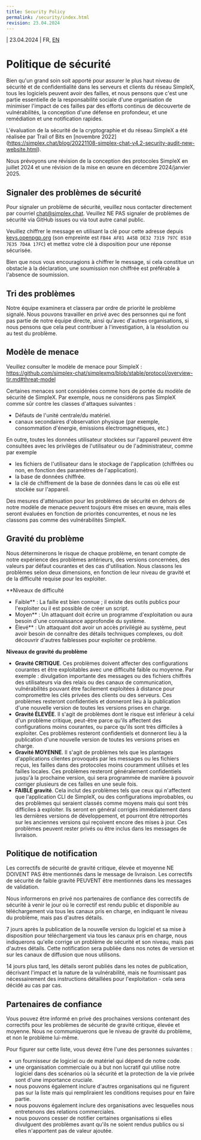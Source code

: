```yaml
---
title: Security Policy
permalink: /security/index.html
revision: 23.04.2024
---
```


| 23.04.2024 | FR, [EN](/docs/SECURITY.md)

# Politique de sécurité

Bien qu'un grand soin soit apporté pour assurer le plus haut niveau de sécurité et de confidentialité dans les serveurs et clients du réseau SimpleX, tous les logiciels peuvent avoir des failles, et nous pensons que c'est une partie essentielle de la responsabilité sociale d'une organisation de minimiser l'impact de ces failles par des efforts continus de découverte de vulnérabilités, la conception d'une défense en profondeur, et une remédiation et une notification rapides.

L'évaluation de la sécurité de la cryptographie et du réseau SimpleX a été réalisée par Trail of Bits en [novembre 2022] (https://simplex.chat/blog/20221108-simplex-chat-v4.2-security-audit-new-website.html).

Nous prévoyons une révision de la conception des protocoles SimpleX en juillet 2024 et une révision de la mise en œuvre en décembre 2024/janvier 2025.

## Signaler des problèmes de sécurité

Pour signaler un problème de sécurité, veuillez nous contacter directement par courriel [chat@simplex.chat](mailto:chat@simplex.chat). Veuillez NE PAS signaler de problèmes de sécurité via GitHub issues ou via tout autre canal public.

Veuillez chiffrer le message en utilisant la clé pour cette adresse depuis [keys.openpgp.org](https://keys.openpgp.org/search?q=chat%40simplex.chat) (son empreinte est `FB44 AF81 A45B DE32 7319 797C 8510 7E35 7D4A 17FC`) et mettez votre clé à disposition pour une réponse sécurisée.

Bien que nous vous encouragions à chiffrer le message, si cela constitue un obstacle à la déclaration, une soumission non chiffrée est préférable à l'absence de soumission.

## Tri des problèmes

Notre équipe examinera et classera par ordre de priorité le problème signalé. Nous pouvons travailler en privé avec des personnes qui ne font pas partie de notre équipe directe, ainsi qu'avec d'autres organisations, si nous pensons que cela peut contribuer à l'investigation, à la résolution ou au test du problème.

## Modèle de menace

Veuillez consulter le modèle de menace pour SimpleX : https://github.com/simplex-chat/simplexmq/blob/stable/protocol/overview-tjr.md#threat-model

Certaines menaces sont considérées comme hors de portée du modèle de sécurité de SimpleX. Par exemple, nous ne considérons pas SimpleX comme sûr contre les classes d'attaques suivantes :

- Défauts de l'unité centrale/du matériel.
- canaux secondaires d'observation physique (par exemple, consommation d'énergie, émissions électromagnétiques, etc.)

En outre, toutes les données utilisateur stockées sur l'appareil peuvent être consultées avec les privilèges de l'utilisateur ou de l'administrateur, comme par exemple
- les fichiers de l'utilisateur dans le stockage de l'application (chiffrées ou non, en fonction des paramètres de l'application).
- la base de données chiffrée.
- la clé de chiffrement de la base de données dans le cas où elle est stockée sur l'appareil.

Des mesures d'atténuation pour les problèmes de sécurité en dehors de notre modèle de menace peuvent toujours être mises en œuvre, mais elles seront évaluées en fonction de priorités concurrentes, et nous ne les classons pas comme des vulnérabilités SimpleX.

## Gravité du problème

Nous déterminerons le risque de chaque problème, en tenant compte de notre expérience des problèmes antérieurs, des versions concernées, des valeurs par défaut courantes et des cas d'utilisation. Nous classons les problèmes selon deux dimensions, en fonction de leur niveau de gravité et de la difficulté requise pour les exploiter.

**Niveaux de difficulté

- Faible** : La faille est bien connue ; il existe des outils publics pour l'exploiter ou il est possible de créer un script.
- Moyen** : Un attaquant doit écrire un programme d'exploitation ou aura besoin d'une connaissance approfondie du système.
- Élevé** : Un attaquant doit avoir un accès privilégié au système, peut avoir besoin de connaître des détails techniques complexes, ou doit découvrir d'autres faiblesses pour exploiter ce problème.

**Niveaux de gravité du problème**

- **Gravité CRITIQUE**. Ces problèmes doivent affecter des configurations courantes et être exploitables avec une difficulté faible ou moyenne. Par exemple : divulgation importante des messages ou des fichiers chiffrés des utilisateurs via des relais ou des canaux de communication, vulnérabilités pouvant être facilement exploitées à distance pour compromettre les clés privées des clients ou des serveurs. Ces problèmes resteront confidentiels et donneront lieu à la publication d'une nouvelle version de toutes les versions prises en charge.
- **Gravité ÉLEVÉE**. Il s'agit de problèmes dont le risque est inférieur à celui d'un problème critique, peut-être parce qu'ils affectent des configurations moins courantes, ou parce qu'ils sont très difficiles à exploiter. Ces problèmes resteront confidentiels et donneront lieu à la publication d'une nouvelle version de toutes les versions prises en charge.
- **Gravité MOYENNE**. Il s'agit de problèmes tels que les plantages d'applications clientes provoqués par les messages ou les fichiers reçus, les failles dans des protocoles moins couramment utilisés et les failles locales. Ces problèmes resteront généralement confidentiels jusqu'à la prochaine version, qui sera programmée de manière à pouvoir corriger plusieurs de ces failles en une seule fois.
- **FAIBLE gravité**. Cela inclut des problèmes tels que ceux qui n'affectent que l'application CLI de SimpleX, ou des configurations improbables, ou des problèmes qui seraient classés comme moyens mais qui sont très difficiles à exploiter. Ils seront en général corrigés immédiatement dans les dernières versions de développement, et pourront être rétroportés sur les anciennes versions qui reçoivent encore des mises à jour. Ces problèmes peuvent rester privés ou être inclus dans les messages de livraison.

## Politique de notification

Les correctifs de sécurité de gravité critique, élevée et moyenne NE DOIVENT PAS être mentionnés dans le message de livraison. Les correctifs de sécurité de faible gravité PEUVENT être mentionnés dans les messages de validation.

Nous informerons en privé nos partenaires de confiance des correctifs de sécurité à venir le jour où le correctif est rendu public et disponible au téléchargement via tous les canaux pris en charge, en indiquant le niveau du problème, mais pas d'autres détails.

7 jours après la publication de la nouvelle version du logiciel et sa mise à disposition pour téléchargement via tous les canaux pris en charge, nous indiquerons qu'elle corrige un problème de sécurité et son niveau, mais pas d'autres détails. Cette notification sera publiée dans nos notes de version et sur les canaux de diffusion que nous utilisons.

14 jours plus tard, les détails seront publiés dans les notes de publication, décrivant l'impact et la nature de la vulnérabilité, mais ne fournissant pas nécessairement des instructions détaillées pour l'exploitation - cela sera décidé au cas par cas.

## Partenaires de confiance

Vous pouvez être informé en privé des prochaines versions contenant des correctifs pour les problèmes de sécurité de gravité critique, élevée et moyenne. Nous ne communiquerons que le niveau de gravité du problème, et non le problème lui-même.

Pour figurer sur cette liste, vous devez être l'une des personnes suivantes :
- un fournisseur de logiciel ou de matériel qui dépend de notre code.
- une organisation commerciale ou à but non lucratif qui utilise notre logiciel dans des scénarios où la sécurité et la protection de la vie privée sont d'une importance cruciale.
- nous pouvons également inclure d'autres organisations qui ne figurent pas sur la liste mais qui rempliraient les conditions requises pour en faire partie.
- nous pouvons également inclure des organisations avec lesquelles nous entretenons des relations commerciales.
- nous pouvons cesser de notifier certaines organisations si elles divulguent des problèmes avant qu'ils ne soient rendus publics ou si elles n'apportent pas de valeur ajoutée.
